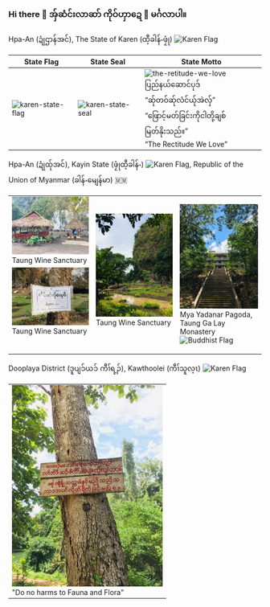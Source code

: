 ### Hi there 👋 အ်ှဆံင်းလာဆာ် ကိုဝ်ဟှာဍေ 👋 မင်္ဂလာပါ။ 

Hpa-An (ဍုံဌာန်အင်), The State of Karen (ထီ့ခါန်ႋဖၠုံ) ![Karen Flag](https://upload.wikimedia.org/wikipedia/commons/thumb/d/dd/Flag_of_the_Karen_National_Union.svg/20px-Flag_of_the_Karen_National_Union.svg.png)



<table>
    <thead>
        <tr>
            <th>State Flag</th>
            <th>State Seal</th>
            <th>State Motto</th>
        </tr>
    </thead>
    <tbody>
        <tr>
            <td rowspan=4> <img src="https://upload.wikimedia.org/wikipedia/commons/thumb/9/9e/Flag_of_Kayin_State.svg/600px-Flag_of_Kayin_State.svg.png" alt="karen-state-flag" width="350"/><br>
            </td>
            <td rowspan=4> <img src="https://upload.wikimedia.org/wikipedia/commons/b/ba/Kayin_state_steal.jpg" alt="karen-state-seal" width="350"/><br> 
            </td>
        </tr>
        <tr>
          <td rowspan=4> <img src="https://mahar.asia/wp-content/uploads/2023/08/Motto-epk-mm-eng.png" alt="the-retitude-we-love" width="350"/><br>
            ပြည်နယ်ဆောင်ပုဒ် <br> “ဆ်ုတဝ်ဆ်ုလံင်ယ်ုအဲလ်ှ” <br> “ဖြောင့်မတ်ခြင်းကိုငါတို့ချစ်မြတ်နိုးသည်။” <br> “The Rectitude We Love”  
          </td>
        </tr>
    </tbody>
</table>

Hpa-An (ဍုံထ်ုအင်), Kayin State (ဖၠုံထီ့ခါန်ႋ) ![Karen Flag](https://upload.wikimedia.org/wikipedia/commons/thumb/9/9e/Flag_of_Kayin_State.svg/20px-Flag_of_Kayin_State.svg.png), Republic of the Union of Myanmar (ခါန်ႋမျေန်မာ) 🇲🇲

<table>
    <thead>
        <tr>
<!--             <th>column-1</th> -->
<!--             <th>column-2</th> -->
        </tr>
    </thead>
    <tbody>
        <tr>
            <td rowspan=2> <img src="TaungWineSanctuary.JPG" alt="taung-wine-sanctuary" width="350"/><br>
              Taung Wine Sanctuary
            </td>
            <td rowspan=4> <img src="taung-wine-sanctuary.JPG" alt="taung-wine-sanctuary" width="350"/><br> 
              Taung Wine Sanctuary  
              <br> 
              <br>
            </td>
        </tr>
        <tr>
          <td rowspan=4> <img src="myayadanar-pagoda.JPG" alt="myayadanar-pagoda" width="350"/><br>
            Mya Yadanar Pagoda, <br> Taung Ga Lay Monastery  <img src="https://upload.wikimedia.org/wikipedia/commons/thumb/7/77/Flag_of_Buddhism.svg/20px-Flag_of_Buddhism.svg.png" alt="Buddhist Flag" px="20" 
          </td>
        </tr>
        <tr>
          <td rowspan=4><img src="taung-wine-sanctuary-no-picking-up-flowers.JPG" alt="no-picking-up-flowers" width="350"/><br> 
              Taung Wine Sanctuary
              <br>
              <br>
              <br>
          </td>
        </tr>
    </tbody>
</table>

<!-- Mya Yadanar Pagoda, Taung Ga Lay Monastery ![Buddhist Flag](https://upload.wikimedia.org/wikipedia/commons/thumb/7/77/Flag_of_Buddhism.svg/20px-Flag_of_Buddhism.svg.png) -->

<!-- <img src="myayadanar-pagoda.JPG" alt="myayadanar-pagoda" width="300"/> -->

Dooplaya District (ဒူပျၥ်ယၥ် ကီၢ်ရ့ၣ်), Kawthoolei (ကီၢ်သူလ့ၤ) ![Karen Flag](https://upload.wikimedia.org/wikipedia/commons/thumb/d/dd/Flag_of_the_Karen_National_Union.svg/20px-Flag_of_the_Karen_National_Union.svg.png)  

<table>
    <thead>
        <tr>
<!--             <th>State Flag</th> -->
        </tr>
    </thead>
    <tbody>
        <tr>
            <td rowspan=4><img src="no-harm-to-fauna-and-flora.JPG" alt="no-harm-to-fauna-and-flora" width="300"/><br>
            "Do no harms to Fauna and Flora"  
            </td>
        </tr>
    </tbody>
</table>



<!-- ![Taung Wine Sanctuary](TaungWineSanctuary.JPG) -->


<!--
**sawthinkar/sawthinkar** is a ✨ _special_ ✨ repository because its `README.md` (this file) appears on your GitHub profile.

Here are some ideas to get you started:

- 🔭 I’m currently working on ...
- 🌱 I’m currently learning ...
- 👯 I’m looking to collaborate on ...
- 🤔 I’m looking for help with ...
- 💬 Ask me about ...
- 📫 How to reach me: ...
- 😄 Pronouns: ...
- ⚡ Fun fact: ...
-->
